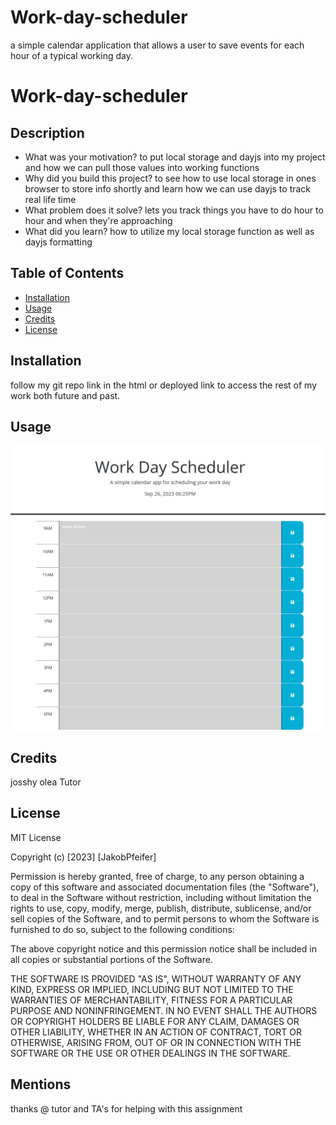 # Work-day-scheduler
a simple calendar application that allows a user to save events for each hour of a typical working day.

#  Work-day-scheduler 

## Description



- What was your motivation?
to put local storage and dayjs into my project and how we can pull those values into working functions
- Why did you build this project?
to see how to use local storage in ones browser to store info shortly and learn how we can use dayjs to track real life time
- What problem does it solve?
lets you track things you have to do hour to hour and when they're approaching
- What did you learn?
how to utilize my local storage function as well as dayjs formatting

## Table of Contents 



- [Installation](#installation)
- [Usage](#usage)
- [Credits](#credits)
- [License](#license)

## Installation

follow my git repo link in the html or deployed link to access the rest of my work both future and past.


## Usage



   ![completed project](<./images/127.0.0.1_5500_index.html.png>)

## Credits

josshy olea Tutor



## License

MIT License

Copyright (c) [2023] [JakobPfeifer]

Permission is hereby granted, free of charge, to any person obtaining a copy
of this software and associated documentation files (the "Software"), to deal
in the Software without restriction, including without limitation the rights
to use, copy, modify, merge, publish, distribute, sublicense, and/or sell
copies of the Software, and to permit persons to whom the Software is
furnished to do so, subject to the following conditions:

The above copyright notice and this permission notice shall be included in all
copies or substantial portions of the Software.

THE SOFTWARE IS PROVIDED "AS IS", WITHOUT WARRANTY OF ANY KIND, EXPRESS OR
IMPLIED, INCLUDING BUT NOT LIMITED TO THE WARRANTIES OF MERCHANTABILITY,
FITNESS FOR A PARTICULAR PURPOSE AND NONINFRINGEMENT. IN NO EVENT SHALL THE
AUTHORS OR COPYRIGHT HOLDERS BE LIABLE FOR ANY CLAIM, DAMAGES OR OTHER
LIABILITY, WHETHER IN AN ACTION OF CONTRACT, TORT OR OTHERWISE, ARISING FROM,
OUT OF OR IN CONNECTION WITH THE SOFTWARE OR THE USE OR OTHER DEALINGS IN THE
SOFTWARE.

## Mentions
thanks @ tutor and TA's for helping with this assignment